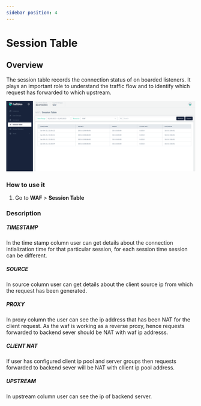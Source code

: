 ```yaml
---
sidebar position: 4
---
```


# Session Table

## Overview

The session table records the connection status of on boarded listeners. It plays an important role  to understand the traffic flow and to identify which request has forwarded to which upstream.

![session_table](/img/waf/v2/sessiontable.png)

### How to use it

1. Go to **WAF** > **Session Table**

### Description

##### **TIMESTAMP**

In the time stamp column user can get details about the connection intialization time for that particular session, for each session time session can be different.

##### **SOURCE**

In source column user can get details about the client source ip from which the request has been generated.

##### **PROXY**
In proxy column the user can see the ip address that has been NAT for the client request. As the waf is working as a reverse proxy, hence requests forwarded to backend sever should be NAT with waf ip addresss.

##### **CLIENT NAT**

If user has configured client ip pool and server groups then requests forwarded to backend sever will be NAT with cllient ip pool address.
 

##### **UPSTREAM**

In upstream column user can see the ip of backend server. 